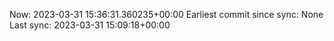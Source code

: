 Now: 2023-03-31 15:36:31.360235+00:00 Earliest commit since sync: None Last sync: 2023-03-31 15:09:18+00:00

